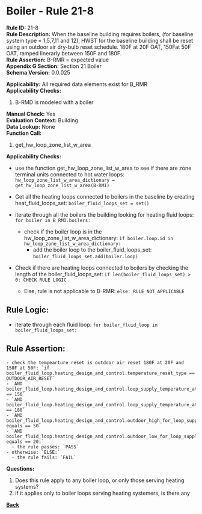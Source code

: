 
# Boiler - Rule 21-8  

**Rule ID:** 21-8  
**Rule Description:** When the baseline building requires boilers, (for baseline system type = 1,5,7,11 and 12),  HWST for the baseline building shall be reset using an outdoor air dry-bulb reset schedule. 180F at 20F OAT, 150Fat 50F OAT, ramped linerarly between 150F and 180F.  
**Rule Assertion:** B-RMR = expected value  
**Appendix G Section:** Section 21 Boiler  
**Schema Version:** 0.0.025  

**Applicability:** All required data elements exist for B_RMR  
**Applicability Checks:**  

1. B-RMD is modeled with a boiler

**Manual Check:** Yes  
**Evaluation Context:** Building  
**Data Lookup:** None  
**Function Call:** 

1. get_hw_loop_zone_list_w_area

**Applicability Checks:**
- use the function get_hw_loop_zone_list_w_area to see if there are zone terminal units connected to hot water loops: `hw_loop_zone_list_w_area_dictionary = get_hw_loop_zone_list_w_area(B-RMI)`
- Get all the heating loops connected to boilers in the baseline by creating heat_fluid_loops_set: `boiler_fluid_loops_set = set()`
- iterate through all the boilers the building looking for heating fluid loops: `for boiler in B_RMI.boilers:`
  - check if the boiler loop is in the hw_loop_zone_list_w_area_dictionary: `if boiler.loop.id in hw_loop_zone_list_w_area_dictionary:`
    - add the boiler loop to the boiler_fluid_loops_set: `boiler_fluid_loops_set.add(boiler.loop)`
- Check if there are heating loops connected to boilers by checking the length of the boiler_fluid_loops_set: `if len(boiler_fluid_loops_set) > 0: CHECK RULE LOGIC`

  - Else, rule is not applicable to B-RMR: `else: RULE_NOT_APPLICABLE`

## Rule Logic:  

- iterate through each fluid loop: `for boiler_fluid_loop in boiler_fluid_loops_set:`

**Rule Assertion:**
-  
    - check the tempearture reset is outdoor air reset 180F at 20F and 150F at 50F: `if boiler_fluid_loop.heating_design_and_control.temperature_reset_type == OUTDOOR_AIR_RESET`
    - `AND boiler_fluid_loop.heating_design_and_control.loop_supply_temperature_at_outdoor_high == 150`
    - `AND boiler_fluid_loop.heating_design_and_control.loop_supply_temperature_at_outdoor_low == 180`
    - `AND boiler_fluid_loop.heating_design_and_control.outdoor_high_for_loop_supply_reset_temperature equals == 50`
    - `AND boiler_fluid_loop.heating_design_and_control.outdoor_low_for_loop_supply_reset_temperature equals == 20:`
      - the rule passes: `PASS`
    - otherwise: `ELSE:`
      - the rule fails: `FAIL`


**Questions:**  
1.  Does this rule apply to any boiler loop, or only those serving heating systems?
2.  if it applies only to boiler loops serving heating systemers, is there any 

**[Back](../_toc.md)**
